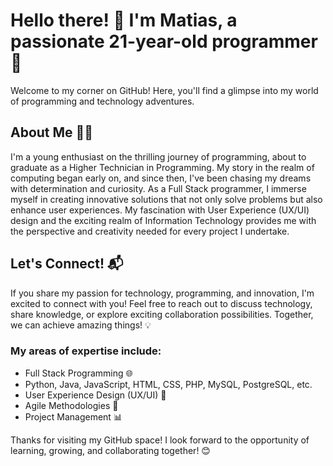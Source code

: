 # Hello there! 👋 I'm Matias, a passionate 21-year-old programmer 🚀

Welcome to my corner on GitHub! Here, you'll find a glimpse into my world of programming and technology adventures.

## About Me 🧑‍💻

I'm a young enthusiast on the thrilling journey of programming, about to graduate as a Higher Technician in Programming. My story in the realm of computing began early on, and since then, I've been chasing my dreams with determination and curiosity.
As a Full Stack programmer, I immerse myself in creating innovative solutions that not only solve problems but also enhance user experiences. My fascination with User Experience (UX/UI) design and the exciting realm of Information Technology provides me with the perspective and creativity needed for every project I undertake.

## Let's Connect! 📬

If you share my passion for technology, programming, and innovation, I'm excited to connect with you! Feel free to reach out to discuss technology, share knowledge, or explore exciting collaboration possibilities. Together, we can achieve amazing things! 💡

### My areas of expertise include:

- Full Stack Programming 🌐
- Python, Java, JavaScript, HTML, CSS, PHP, MySQL, PostgreSQL, etc.
- User Experience Design (UX/UI) 🎨
- Agile Methodologies 🚀
- Project Management 📊

Thanks for visiting my GitHub space! I look forward to the opportunity of learning, growing, and collaborating together! 😊

